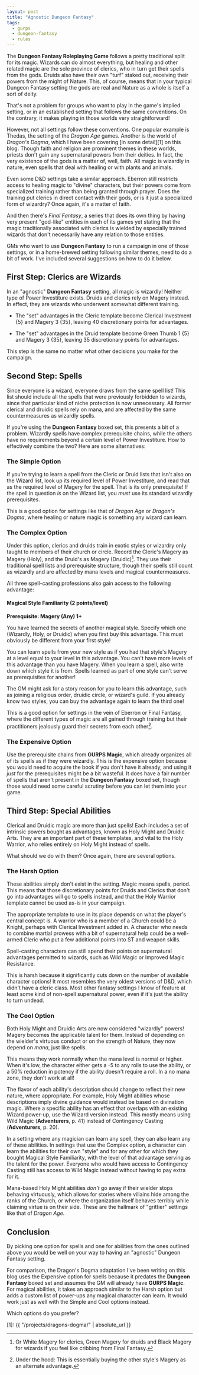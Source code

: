 ```yaml
---
layout: post
title: "Agnostic Dungeon Fantasy"
tags:
  - gurps
  - dungeon-fantasy
  - rules
---
```


The **Dungeon Fantasy Roleplaying Game** follows a pretty traditional split for
its magic. Wizards can do almost everything, but healing and other related magic
are the sole province of clerics, who in turn get their spells from the
gods. Druids also have their own "turf" staked out, receiving their powers from
the might of Nature. This, of course, means that in your typical Dungeon Fantasy
setting the gods are real and Nature as a whole is itself a sort of deity.

That's not a problem for groups who want to play in the game's implied setting,
or in an established setting that follows the same conventions. On the contrary,
it makes playing in those worlds very straightforward!

However, not all settings follow these conventions. One popular example is
Thedas, the setting of the _Dragon Age_ games. Another is the world of _Dragon's
Dogma_, which I have been covering [in some detail][1] on this blog. Though
faith and religion are prominent themes in these worlds, priests don't gain any
supernatural powers from their deities. In fact, the very existence of the gods
is a matter of, well, faith. All magic is wizardly in nature, even spells that
deal with healing or with plants and animals.

Even some D&D settings take a similar approach. Eberron still restricts access
to healing magic to "divine" characters, but their powers come from specialized
training rather than being granted through prayer. Does the training put clerics
in direct contact with their gods, or is it just a specialized form of wizardry?
Once again, it's a matter of faith.

And then there's _Final Fantasy_, a series that does its own thing by having
very present "god-like" entities in each of its games yet stating that the magic
traditionally associated with clerics is wielded by especially trained wizards
that don't necessarily have any relation to those entities.

GMs who want to use **Dungeon Fantasy** to run a campaign in one of those
settings, or in a home-brewed setting following similar themes, need to do a bit
of work. I've included several suggestions on how to do it below.

## First Step: Clerics are Wizards

In an "agnostic" **Dungeon Fantasy** setting, all magic is wizardly! Neither
type of Power Investiture exists. Druids and clerics rely on Magery instead. In
effect, they are wizards who underwent somewhat different training.

- The "set" advantages in the Cleric template become Clerical Investment {5} and
  Magery 3 {35}, leaving 40 discretionary points for advantages.

- The "set" advantages in the Druid template become Green Thumb 1 {5} and Magery
  3 {35}, leaving 35 discretionary points for advantages.

This step is the same no matter what other decisions you make for the campaign.

## Second Step: Spells

Since everyone is a wizard, everyone draws from the same spell list! This list
should include all the spells that were previously forbidden to wizards, since
that particular kind of niche protection is now unnecessary. All former clerical
and druidic spells rely on mana, and are affected by the same countermeasures as
wizardly spells.

If you're using the **Dungeon Fantasy** boxed set, this presents a bit of a
problem. Wizardly spells have complex prerequisite chains, while the others have
no requirements beyond a certain level of Power Investiture. How to effectively
combine the two? Here are some alternatives:

### The Simple Option

If you're trying to learn a spell from the Cleric or Druid lists that isn't also
on the Wizard list, look up its required level of Power Investiture, and read
that as the required level of Magery for the spell. That is its only
prerequisite! If the spell in question _is_ on the Wizard list, you _must_ use
its standard wizardly prerequisites.

This is a good option for settings like that of _Dragon Age_ or _Dragon's
Dogma_, where healing or nature magic is something any wizard can learn.

### The Complex Option

Under this option, clerics and druids train in exotic styles or wizardry only
taught to members of their church or circle. Record the Cleric's Magery as
Magery (Holy), and the Druid's as Magery (Druidic)[^1]. They use their
traditional spell lists and prerequisite structure, though their spells still
count as wizardly and are affected by mana levels and magical countermeasures.

All three spell-casting professions also gain access to the following advantage:

#### Magical Style Familiarity (2 points/level)

**Prerequisite: Magery (Any) 1+**

You have learned the secrets of another magical style. Specify which one
(Wizardly, Holy, or Druidic) when you first buy this advantage. This must
obviously be different from your first style!

You can learn spells from your new style as if you had that style's Magery at a
level equal to your level in this advantage. You can't have more levels of this
advantage than you have Magery. When you learn a spell, also write down which
style it is from. Spells learned as part of one style can't serve as
prerequisites for another!

The GM might ask for a story reason for you to learn this advantage, such as
joining a religious order, druidic circle, or wizard's guild. If you already
know two styles, you can buy the advantage again to learn the third one!

This is a good option for settings in the vein of Eberron or Final Fantasy,
where the different types of magic are all gained through training but their
practitioners jealously guard their secrets from each other[^2].

### The Expensive Option

Use the prerequisite chains from **GURPS Magic**, which already organizes all of
its spells as if they were wizardly. This is the expensive option because you
would need to acquire the book if you don't have it already, and using it _just_
for the prerequisites might be a bit wasteful. It does have a fair number of
spells that aren't present in the **Dungeon Fantasy** boxed set, though those
would need some careful scrutiny before you can let them into your game.

## Third Step: Special Abilities

Clerical and Druidic magic are more than just spells! Each includes a set of
intrinsic powers bought as advantages, known as Holy Might and Druidic
Arts. They are an important part of these templates, and vital to the Holy
Warrior, who relies entirely on Holy Might instead of spells.

What should we do with them? Once again, there are several options.

### The Harsh Option

These abilities simply don't exist in the setting. Magic means spells,
period. This means that those discretionary points for Druids and Clerics that
don't go into advantages will go to spells instead, and that the Holy Warrior
template cannot be used as-is in your campaign.

The appropriate template to use in its place depends on what the player's
central concept is. A warrior who is a member of a Church could be a Knight,
perhaps with Clerical Investment added in. A character who needs to combine
martial prowess with a bit of supernatural help could be a well-armed Cleric who
put a few additional points into ST and weapon skills.

Spell-casting characters can still spend their points on supernatural advantages
permitted to wizards, such as Wild Magic or Improved Magic Resistance.

This is harsh because it significantly cuts down on the number of available
character options! It most resembles the very oldest versions of D&D, which
didn't have a cleric class. Most other fantasy settings I know of feature at
least some kind of non-spell supernatural power, even if it's just the ability
to turn undead.

### The Cool Option

Both Holy Might and Druidic Arts are now considered "wizardly" powers! Magery
becomes the applicable talent for them. Instead of depending on the wielder's
virtuous conduct or on the strength of Nature, they now depend on _mana_, just
like spells.

This means they work normally when the mana level is normal or higher. When it's
low, the character either gets a -5 to any rolls to use the ability, or a 50%
reduction in potency if the ability doesn't require a roll. In a no mana zone,
they don't work at all!

The flavor of each ability's description should change to reflect their new
nature, where appropriate. For example, Holy Might abilities whose descriptions
imply divine guidance would instead be based on divination magic. Where a
specific ability has an effect that overlaps with an existing Wizard power-up,
use the Wizard version instead. This mostly means using Wild Magic
(**Adventurers**, p. 41) instead of Contingency Casting (**Adventurers**,
p. 20).

In a setting where any magician can learn any spell, they can also learn any of
these abilities. In settings that use the Complex option, a character can learn
the abilities for their own "style" and for any other for which they bought
Magical Style Familiarity, with the level of that advantage serving as the
talent for the power. Everyone who would have access to Contingency Casting
still has access to Wild Magic instead without having to pay extra for it.

Mana-based Holy Might abilities _don't_ go away if their wielder stops behaving
virtuously, which allows for stories where villains hide among the ranks of the
Church, or where the organization itself behaves terribly while claiming virtue
is on their side. These are the hallmark of "grittier" settings like that of
_Dragon Age_.

## Conclusion

By picking one option for spells and one for abilities from the ones outlined
above you would be well on your way to having an "agnostic" Dungeon Fantasy
setting.

For comparison, the Dragon's Dogma adaptation I've been writing on this blog
uses the Expensive option for spells because it predates the **Dungeon Fantasy**
boxed set and assumes the GM will already have **GURPS Magic**. For magical
abilities, it takes an approach similar to the Harsh option but adds a custom
list of power-ups any magical character can learn. It would work just as well
with the Simple and Cool options instead.

Which options do you prefer?

[^1]: Or White Magery for clerics, Green Magery for druids and Black Magery for
    wizards if you feel like cribbing from Final Fantasy.

[^2]: Under the hood: This is essentially buying the other style's Magery as an
    alternate advantage.

[1]: {{ "/projects/dragons-dogma/" | absolute_url }}
